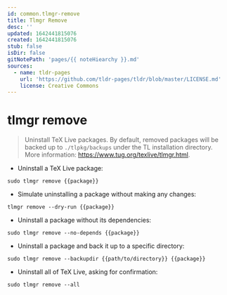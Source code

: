 ```yaml
---
id: common.tlmgr-remove
title: Tlmgr Remove
desc: ''
updated: 1642441815076
created: 1642441815076
stub: false
isDir: false
gitNotePath: 'pages/{{ noteHiearchy }}.md'
sources:
  - name: tldr-pages
    url: 'https://github.com/tldr-pages/tldr/blob/master/LICENSE.md'
    license: Creative Commons
---
```

# tlmgr remove

> Uninstall TeX Live packages.
> By default, removed packages will be backed up to `./tlpkg/backups` under the TL installation directory.
> More information: <https://www.tug.org/texlive/tlmgr.html>.

- Uninstall a TeX Live package:

`sudo tlmgr remove {{package}}`

- Simulate uninstalling a package without making any changes:

`tlmgr remove --dry-run {{package}}`

- Uninstall a package without its dependencies:

`sudo tlmgr remove --no-depends {{package}}`

- Uninstall a package and back it up to a specific directory:

`sudo tlmgr remove --backupdir {{path/to/directory}} {{package}}`

- Uninstall all of TeX Live, asking for confirmation:

`sudo tlmgr remove --all`

